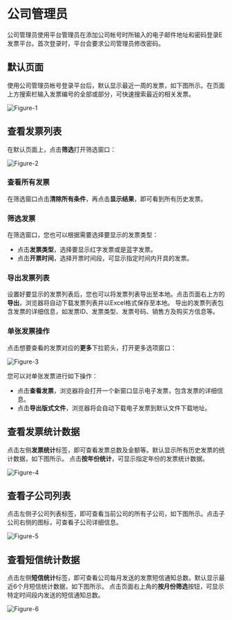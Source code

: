 # 公司管理员

公司管理员使用平台管理员在添加公司帐号时所输入的电子邮件地址和密码登录E发票平台。首次登录时，平台会要求公司管理员修改密码。

## 默认页面

使用公司管理员帐号登录平台后，默认显示最近一周的发票，如下图所示。在页面上方搜索栏输入发票编号的全部或部分，可快速搜索最近的相关发票。

![Figure-1](company_admin_mainpage.png)

## 查看发票列表

在默认页面上，点击**筛选**打开筛选窗口：

![Figure-2](company_list_filter.png)

### 查看所有发票

在筛选窗口点击**清除所有条件**，再点击**显示结果**，即可看到所有历史发票。

### 筛选发票

在筛选窗口，您也可以根据需要选择要显示的发票类型：

- 点击**发票类型**，选择要显示红字发票或是蓝字发票。
- 点击**开票时间**，选择开票时间段，可显示指定时间内开具的发票。

### 导出发票列表

设置好要显示的发票列表后，您也可以将发票列表导出至本地。点击页面右上方的**导出**，浏览器将自动下载发票列表并以Excel格式保存至本地。
导出的发票列表包含发票的详细信息，如发票ID、发票类型、发票号码、销售方及购买方信息等。

### 单张发票操作

点击想要查看的发票对应的**更多**下拉箭头，打开更多选项窗口：

![Figure-3](company_admin_more_options.png)

您可以对单张发票进行如下操作：

- 点击**查看发票**，浏览器将会打开一个新窗口显示电子发票，包含发票的详细信息。
- 点击**导出版式文件**，浏览器将会自动下载电子发票到默认文件下载地址。

## 查看发票统计数据

点击左侧**发票统计**标签，即可查看发票总数及金额等。默认显示所有历史发票的统计数据，如下图所示。
点击**按年份统计**，可显示指定年份的发票统计数据。

![Figure-4](company_fapiao_statistics.png)

## 查看子公司列表

点击左侧子公司列表标签，即可查看当前公司的所有子公司，如下图所示。点击子公司右侧的图标，可查看子公司详细信息。

![Figure-5](child_list.png)

## 查看短信统计数据

点击左侧**短信统计**标签，即可查看公司每月发送的发票短信通知总数。默认显示最近6个月短信统计数据，如下图所示。
点击页面右上角的**按月份筛选**按钮，可显示特定时间段内发送的短信通知总数。

![Figure-6](SMS_statistics.png)
